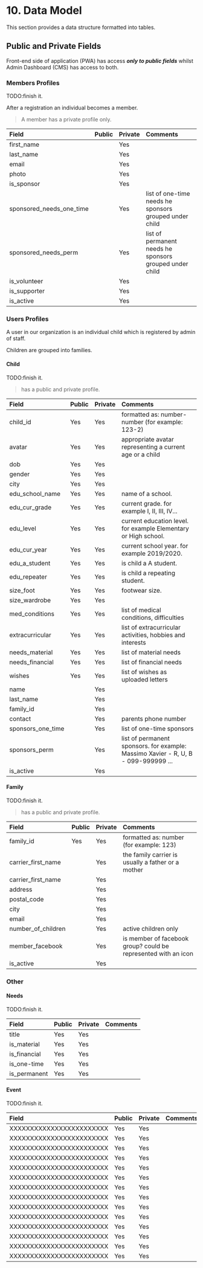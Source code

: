 # 10. Data Model

This section provides a data structure formatted into tables.

## Public and Private Fields

Front-end side of application \(PWA\) has access _**only to public fields**_ whilst Admin Dashboard \(CMS\) has access to both.

### Members Profiles

TODO:finish it.

After a registration an individual becomes a member.

> A member has a private profile only.

| Field | Public | Private | Comments |
| :--- | :--- | :--- | :--- |
| first\_name |  | Yes |  |
| last\_name |  | Yes |  |
| email |  | Yes |  |
| photo |  | Yes |  |
| is\_sponsor |  | Yes |  |
| sponsored\_needs\_one\_time |  | Yes | list of one-time needs he sponsors grouped under child |
| sponsored\_needs\_perm |  | Yes | list of permanent needs he sponsors grouped under child |
| is\_volunteer |  | Yes |  |
| is\_supporter |  | Yes |  |
| is\_active |  | Yes |  |

### Users Profiles

A user in our organization is an individual child which is registered by admin of staff.

Children are grouped into families.

#### Child

TODO:finish it.

> has a public and private profile.

| Field | Public | Private | Comments |
| :--- | :--- | :--- | :--- |
| child\_id | Yes | Yes | formatted as:  number-number \(for example: 123-2\) |
| avatar | Yes | Yes | appropriate avatar representing a current age or a child |
| dob | Yes | Yes |  |
| gender | Yes | Yes |  |
| city | Yes | Yes |  |
| edu\_school\_name | Yes | Yes | name of a school. |
| edu\_cur\_grade | Yes | Yes | current grade. for example I, II, III, IV... |
| edu\_level | Yes | Yes | current education level. for example Elementary or High school. |
| edu\_cur\_year | Yes | Yes | current school year. for example 2019/2020. |
| edu\_a\_student | Yes | Yes | is child a A student. |
| edu\_repeater | Yes | Yes | is child a repeating student. |
| size\_foot | Yes | Yes | footwear size. |
| size\_wardrobe | Yes | Yes |  |
| med\_conditions | Yes | Yes | list of medical conditions, difficulties |
| extracurricular | Yes | Yes | list of extracurricular activities, hobbies and interests |
| needs\_material | Yes | Yes | list of material needs |
| needs\_financial | Yes | Yes | list of financial needs |
| wishes | Yes | Yes | list of wishes as uploaded letters |
| name |  | Yes |  |
| last\_name |  | Yes |  |
| family\_id |  | Yes |  |
| contact |  | Yes | parents phone number |
| sponsors\_one\_time |  | Yes | list of one-time sponsors |
| sponsors\_perm |  | Yes | list of permanent sponsors. for example: Massimo Xavier - R, U, B - 099-999999 ... |
| is\_active |  | Yes |  |

#### Family

TODO:finish it.

> has a public and private profile.

| Field | Public | Private | Comments |
| :--- | :--- | :--- | :--- |
| family\_id | Yes | Yes | formatted as:  number \(for example: 123\) |
| carrier\_first\_name |  | Yes | the family carrier is usually a father or a mother |
| carrier\_first\_name |  | Yes |  |
| address |  | Yes |  |
| postal\_code |  | Yes |  |
| city |  | Yes |  |
| email |  | Yes |  |
| number\_of\_children |  | Yes | active children only |
| member\_facebook |  | Yes | is member of facebook group? could be represented with an icon |
| is\_active |  | Yes |  |

### Other

#### Needs

TODO:finish it.

| Field | Public | Private | Comments |
| :--- | :--- | :--- | :--- |
| title | Yes | Yes |  |
| is\_material | Yes | Yes |  |
| is\_financial | Yes | Yes |  |
| is\_one-time | Yes | Yes |  |
| is\_permanent | Yes | Yes |  |

#### Event

TODO:finish it.

| Field | Public | Private | Comments |
| :--- | :--- | :--- | :--- |
| XXXXXXXXXXXXXXXXXXXXXXXX | Yes | Yes |  |
| XXXXXXXXXXXXXXXXXXXXXXXX | Yes | Yes |  |
| XXXXXXXXXXXXXXXXXXXXXXXX | Yes | Yes |  |
| XXXXXXXXXXXXXXXXXXXXXXXX | Yes | Yes |  |
| XXXXXXXXXXXXXXXXXXXXXXXX | Yes | Yes |  |
| XXXXXXXXXXXXXXXXXXXXXXXX | Yes | Yes |  |
| XXXXXXXXXXXXXXXXXXXXXXXX | Yes | Yes |  |
| XXXXXXXXXXXXXXXXXXXXXXXX | Yes | Yes |  |
| XXXXXXXXXXXXXXXXXXXXXXXX | Yes | Yes |  |
| XXXXXXXXXXXXXXXXXXXXXXXX | Yes | Yes |  |
| XXXXXXXXXXXXXXXXXXXXXXXX | Yes | Yes |  |
| XXXXXXXXXXXXXXXXXXXXXXXX | Yes | Yes |  |
| XXXXXXXXXXXXXXXXXXXXXXXX | Yes | Yes |  |
| XXXXXXXXXXXXXXXXXXXXXXXX | Yes | Yes |  |

